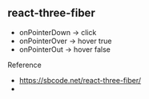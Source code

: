 ## react-three-fiber

- onPointerDown -> click
- onPointerOver -> hover true
- onPointerOut -> hover false


Reference
- https://sbcode.net/react-three-fiber/
- 